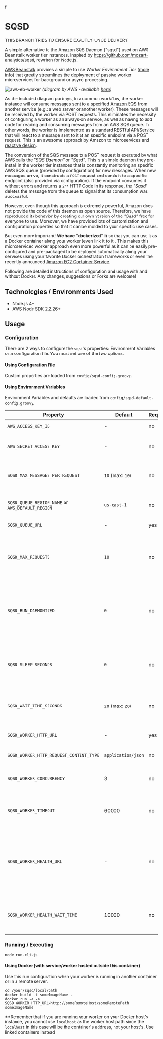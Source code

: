 f
# SQSD

THIS BRANCH TRIES TO ENSURE EXACTLY-ONCE DELIVERY

A simple alternative to the Amazon SQS Daemon ("sqsd") used on AWS Beanstalk worker tier instances. Inspired by https://github.com/mozart-analytics/sqsd, rewriten for Node.js.


[AWS Beanstalk](http://aws.amazon.com/elasticbeanstalk/) provides a simple to use *Worker Environment Tier*
([more info](http://docs.aws.amazon.com/elasticbeanstalk/latest/dg/using-features-managing-env-tiers.html)) that greatly streamlines the deployment of passive worker microservices for background or async processing.

![aws-eb-worker](http://docs.aws.amazon.com/elasticbeanstalk/latest/dg/images/aeb-messageflow-worker.png)
*(diagram by AWS - available [here](http://aws.amazon.com/elasticbeanstalk/))*

As the included diagram portrays, in a common workflow, the worker instance will consume messages sent to a specified [Amazon SQS](http://aws.amazon.com/documentation/sqs/) from another service (e.g.: a web server or another worker). These messages will be received by the worker via POST requests. This eliminates the necessity of configuring a worker as an always-on service, as well as having to add code for reading and consuming messages from an AWS SQS queue. In other words, the worker is implemented as a standard RESTful API/Service that will react to a message sent to it at an specific endpoint via a POST request. This is an awesome approach by Amazon to microservices and [reactive design](www.reactivemanifesto.org/).

The conversion of the SQS message to a POST request is executed by what AWS calls the *"SQS Daemon"* or *"Sqsd"*. This is a simple daemon they pre-install in the worker tier instances that is constantly monitoring an specific AWS SQS queue (provided by configuration) for new messages. When new messages arrive, it constructs a `POST` request and sends it to a specific endpoint (also provided via configuration). If the endpoint consumes it without errors and returns a `2**` HTTP Code in its response, the *"Sqsd"* deletes the message from the queue to signal that its consumption was successful.

However, even though this approach is extremely powerful, Amazon does not provide the code of this daemon as open source. Therefore, we have reproduced its behavior by creating our own version of the *"Sqsd"* free for everyone to use. Moreover, we have provided lots of customization and configuration properties so that it can be molded to your specific use cases.

But even more important! **We have "dockerized" it** so that you can use it as a Docker container along your worker (even link it to it). This makes this microserviced worker approach even more powerful as it can be easily pre-configured and pre-packaged to be deployed automatically along your services using your favorite Docker orchestration frameworks or even the recently announced [Amazon EC2 Container Service](http://aws.amazon.com/ecs/).

Following are detailed instructions of configuration and usage with and without Docker. Any changes, suggestions or Forks are welcome!

## Technologies / Environments Used
- Node.js 4+
- AWS Node SDK 2.2.26+

## Usage

### Configuration
There are 2 ways to configure the `sqsd`'s properties: Environment Variables or a configuration file. You must set one of the two options.

#### Using Configuration File
Custom properties are loaded from `config/sqsd-config.groovy`.

#### Using Environment Variables
Environment Variables and defaults are loaded from `config/sqsd-default-config.groovy`.

| **Property**                            | **Default**        | **Required**                       | **Description**                                                                               |
|-----------------------------------------|--------------------|------------------------------------|-----------------------------------------------------------------------------------------------|
| `AWS_ACCESS_KEY_ID`                     | -                  | no                                 | Your AWS Access Key.                                                                          |
| `AWS_SECRET_ACCESS_KEY`                 | -                  | no                                 | Your AWS secret access secret.                                                                |
| `SQSD_MAX_MESSAGES_PER_REQUEST`         | `10` (max: `10`)   | no                                 | Max number of messages to retrieve per request.                                               |
| `SQSD_QUEUE_REGION_NAME` or `AWS_DEFAULT_REGION`| `us-east-1`        | no                                 | The region name of the AWS SQS queue                                                          |
| `SQSD_QUEUE_URL`                        | -                  | yes                                | Your queue URL.                                                                               |
| `SQSD_MAX_REQUESTS`                     | `10`               | no                                 | Max number of requests to send workers at any one time (best try)                             |
| `SQSD_RUN_DAEMONIZED`                   | `0`                | no                                 | Whether to continue running with empty queue (0,no,false is no, 1,yes,true is yes)                              |
| `SQSD_SLEEP_SECONDS`                    | `0`                | no                                 | Number of seconds to wait after polling empty queue when daemonized                           |
| `SQSD_WAIT_TIME_SECONDS`                | `20` (max: `20`)   | no                                 | Long polling wait time when querying the queue.                                               |
| `SQSD_WORKER_HTTP_URL`                  | -                  | yes                                | Web urk address to your service.                                                              |
| `SQSD_WORKER_HTTP_REQUEST_CONTENT_TYPE` | `application/json` | no                                 | Message MIME Type.                                                                            |
| `SQSD_WORKER_CONCURRENCY`               | 3                  | no                                 | Number of concurrent http request to worker service                                           |
| `SQSD_WORKER_TIMEOUT`                   | 60000              | no                                 | Timeout for waiting response from worker, ms                                                  |
| `SQSD_WORKER_HEALTH_URL`                | -                  | no                                 | Url for checking that worker is running, useful when running in linked containers and worker needs some time to  up.                                                |
| `SQSD_WORKER_HEALTH_WAIT_TIME`          | 10000              | no                                 | Timeout for waiting while worker become  health, ms                                                  |

### Running / Executing  

    node run-cli.js

#### Using Docker (with service/worker hosted outside this container)
Use this run configuration when your worker is running in another container or in a remote server.

    cd /your/sqsd/local/path
    docker build -t someImageName .
    docker run -e -e SQSD_WORKER_HTTP_URL=http://someRemoteHost/someRemotePath someImageName

**Remember that if you are running your worker on your Docker host's instance, you cannot use `localhost` as the worker host path since the `localhost` in this case will be the container's address, not your host's. Use linked containers instead
